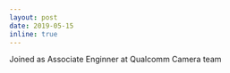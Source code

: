 ```yaml
---
layout: post
date: 2019-05-15
inline: true
---
```


Joined as Associate Enginner at Qualcomm Camera team